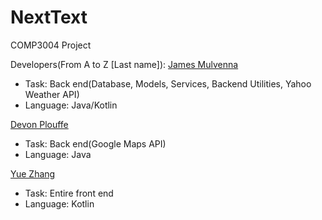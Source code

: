 # NextText
COMP3004 Project

Developers(From A to Z [Last name]): 
[James Mulvenna](https://github.com/jamesmulvenna)
  - Task: Back end(Database, Models, Services, Backend Utilities, Yahoo Weather API)
  - Language: Java/Kotlin

[Devon Plouffe](https://github.com/devon-mp)
 - Task: Back end(Google Maps API)
 - Language: Java

[Yue Zhang](https://github.com/mryuezhang)
  - Task: Entire front end
  - Language: Kotlin
